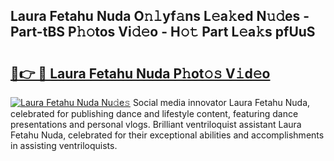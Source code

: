 ## Laura Fetahu Nuda O𝚗𝚕yf𝚊ns L𝚎a𝚔ed N𝚞𝚍es - Part-tBS P𝚑𝚘tos Vi𝚍𝚎o - H𝚘𝚝 Part L𝚎a𝚔s pfUuS

# <h2><a href="http://kf31gye.oniu.top/?m=Laura+Fetahu+Nuda">🔗👉 🔴 Laura Fetahu Nuda P𝚑ot𝚘𝚜 V𝚒d𝚎o</a></h2>

[![Laura Fetahu Nuda Nu𝚍e𝚜](https://i.imgur.com/0qMVB7G.gif)](http://kf31gye.oniu.top/?m=Laura+Fetahu+Nuda)
Social media innovator Laura Fetahu Nuda, celebrated for publishing dance and lifestyle content, featuring dance presentations and personal vlogs. Brilliant ventriloquist assistant Laura Fetahu Nuda, celebrated for their exceptional abilities and accomplishments in assisting ventriloquists.  
